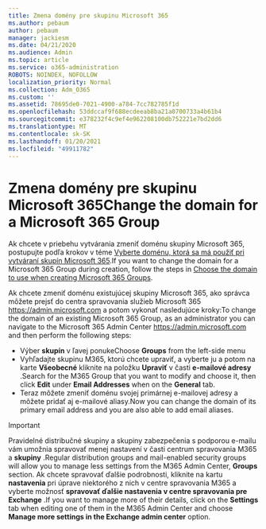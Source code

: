 ```yaml
---
title: Zmena domény pre skupinu Microsoft 365
ms.author: pebaum
author: pebaum
manager: jackiesm
ms.date: 04/21/2020
ms.audience: Admin
ms.topic: article
ms.service: o365-administration
ROBOTS: NOINDEX, NOFOLLOW
localization_priority: Normal
ms.collection: Adm_O365
ms.custom: ''
ms.assetid: 78695de0-7021-4900-a784-7cc782785f1d
ms.openlocfilehash: 53ddccaf9f688ecdeeab8ba21a0700733a4b61b4
ms.sourcegitcommit: e378232f4c9ef4e962208100db752221e7bd2dd6
ms.translationtype: MT
ms.contentlocale: sk-SK
ms.lasthandoff: 01/20/2021
ms.locfileid: "49911782"
---
```

# <a name="change-the-domain-for-a-microsoft-365-group"></a><span data-ttu-id="15a3e-102">Zmena domény pre skupinu Microsoft 365</span><span class="sxs-lookup"><span data-stu-id="15a3e-102">Change the domain for a Microsoft 365 Group</span></span>

<span data-ttu-id="15a3e-103">Ak chcete v priebehu vytvárania zmeniť doménu skupiny Microsoft 365, postupujte podľa krokov v téme [Vyberte doménu, ktorá sa má použiť pri vytváraní skupín Microsoft 365](https://docs.microsoft.com/microsoft-365/admin/create-groups/choose-domain-to-create-groups).</span><span class="sxs-lookup"><span data-stu-id="15a3e-103">If you want to change the domain for a Microsoft 365 Group during creation, follow the steps in [Choose the domain to use when creating Microsoft 365 Groups](https://docs.microsoft.com/microsoft-365/admin/create-groups/choose-domain-to-create-groups).</span></span>

<span data-ttu-id="15a3e-104">Ak chcete zmeniť doménu existujúcej skupiny Microsoft 365, ako správca môžete prejsť do centra spravovania služieb Microsoft 365 https://admin.microsoft.com a potom vykonať nasledujúce kroky:</span><span class="sxs-lookup"><span data-stu-id="15a3e-104">To change the domain of an existing Microsoft 365 Group, as an administrator you can navigate to the Microsoft 365 Admin Center https://admin.microsoft.com and then perform the following steps:</span></span>

- <span data-ttu-id="15a3e-105">Výber **skupín** v ľavej ponuke</span><span class="sxs-lookup"><span data-stu-id="15a3e-105">Choose **Groups** from the left-side menu</span></span>
- <span data-ttu-id="15a3e-106">Vyhľadajte skupinu M365, ktorú chcete upraviť, a vyberte ju a potom na karte **Všeobecné** kliknite na položku **Upraviť** v časti **e-mailové adresy** .</span><span class="sxs-lookup"><span data-stu-id="15a3e-106">Search for the M365 Group that you want to modify and choose it, then click **Edit** under **Email Addresses** when on the **General** tab.</span></span>
- <span data-ttu-id="15a3e-107">Teraz môžete zmeniť doménu svojej primárnej e-mailovej adresy a môžete pridať aj e-mailové aliasy.</span><span class="sxs-lookup"><span data-stu-id="15a3e-107">Now you can change the domain of its primary email address and you are also able to add email aliases.</span></span>

> [!IMPORTANT]
> <span data-ttu-id="15a3e-108">Pravidelné distribučné skupiny a skupiny zabezpečenia s podporou e-mailu vám umožnia spravovať menej nastavení v časti centrum spravovania M365 a **skupiny** .</span><span class="sxs-lookup"><span data-stu-id="15a3e-108">Regular distribution groups and mail-enabled security groups will allow you to manage less settings from the M365 Admin Center, **Groups** section.</span></span> <span data-ttu-id="15a3e-109">Ak chcete spravovať ďalšie podrobnosti, kliknite na kartu **nastavenia** pri úprave niektorého z nich v centre spravovania M365 a vyberte možnosť **spravovať ďalšie nastavenia v centre spravovania pre Exchange** .</span><span class="sxs-lookup"><span data-stu-id="15a3e-109">If you want to manage more of their details, click on the **Settings** tab when editing one of them in the M365 Admin Center and choose **Manage more settings in the Exchange admin center** option.</span></span>
